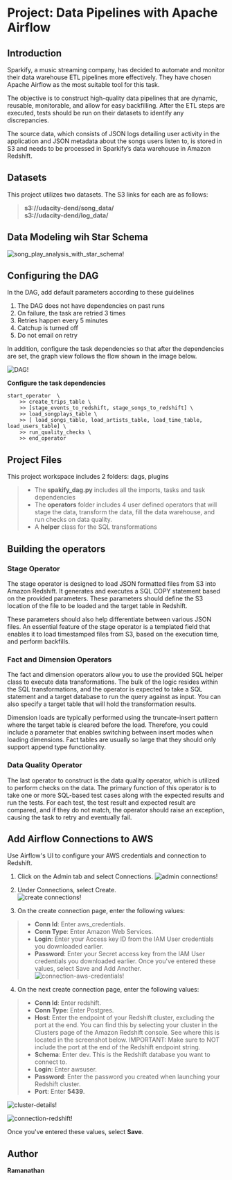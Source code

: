 
# Project: Data Pipelines with Apache Airflow

## Introduction

<p>Sparkify, a music streaming company, has decided to automate and monitor their data warehouse ETL pipelines more effectively. They have chosen Apache Airflow as the most suitable tool for this task.</p>

<p>The objective is to construct high-quality data pipelines that are dynamic, reusable, monitorable, and allow for easy backfilling. After the ETL steps are executed, tests should be run on their datasets to identify any discrepancies.</p>

<p>The source data, which consists of JSON logs detailing user activity in the application and JSON metadata about the songs users listen to, is stored in S3 and needs to be processed in Sparkify’s data warehouse in Amazon Redshift.</p>

## Datasets

This project utilizes two datasets. The S3 links for each are as follows:

>**s3://udacity-dend/song_data/**<br>
>**s3://udacity-dend/log_data/**

## Data Modeling wih Star Schema

![song_play_analysis_with_star_schema!](./image/song_play_analysis_with_star_schema.png "song_play_analysis_with_star_schema")

## Configuring the DAG

In the DAG, add default parameters according to these guidelines

1. The DAG does not have dependencies on past runs
2. On failure, the task are retried 3 times
3. Retries happen every 5 minutes
4. Catchup is turned off
5. Do not email on retry

In addition, configure the task dependencies so that after the dependencies are set, the graph view follows the flow shown in the image below.

![DAG!](./image/sparkify_dag.PNG "sparkify-dag")

**Configure the task dependencies**
```
start_operator  \
    >> create_trips_table \
    >> [stage_events_to_redshift, stage_songs_to_redshift] \
    >> load_songplays_table \
    >> [ load_songs_table, load_artists_table, load_time_table, load_users_table] \
    >> run_quality_checks \
    >> end_operator
```

## Project Files

This project workspace includes 2 folders: dags, plugins 

>- The **spakify_dag.py** includes all the imports, tasks and task dependencies <br>
>- The **operators** folder includes 4 user defined operators  that will stage the data, transform the data, fill the data warehouse, and run checks on data quality. <br>
>- A **helper** class for the SQL transformations

## Building the operators

### Stage Operator
<p>The stage operator is designed to load JSON formatted files from S3 into Amazon Redshift. It generates and executes a SQL COPY statement based on the provided parameters. These parameters should define the S3 location of the file to be loaded and the target table in Redshift.</p>

<p>These parameters should also help differentiate between various JSON files. An essential feature of the stage operator is a templated field that enables it to load timestamped files from S3, based on the execution time, and perform backfills.</p>

### Fact and Dimension Operators
<p>The fact and dimension operators allow you to use the provided SQL helper class to execute data transformations. The bulk of the logic resides within the SQL transformations, and the operator is expected to take a SQL statement and a target database to run the query against as input. You can also specify a target table that will hold the transformation results.</p>

<p>Dimension loads are typically performed using the truncate-insert pattern where the target table is cleared before the load. Therefore, you could include a parameter that enables switching between insert modes when loading dimensions. Fact tables are usually so large that they should only support append type functionality.</p>

### Data Quality Operator
<p>The last operator to construct is the data quality operator, which is utilized to perform checks on the data. The primary function of this operator is to take one or more SQL-based test cases along with the expected results and run the tests. For each test, the test result and expected result are compared, and if they do not match, the operator should raise an exception, causing the task to retry and eventually fail.</p>

## Add Airflow Connections to AWS

Use Airflow's UI to configure your AWS credentials and connection to Redshift.

1. Click on the Admin tab and select Connections.
![admin connections!](./image/admin-connections.png "admin connections")

2. Under Connections, select Create. <br>
![create connections!](./image/create-connection.png "create connections")

3. On the create connection page, enter the following values:

>- **Conn Id**: Enter aws_credentials.
>- **Conn Type**: Enter Amazon Web Services.
>- **Login**: Enter your Access key ID from the IAM User credentials you downloaded earlier.
>- **Password**: Enter your Secret access key from the IAM User credentials you downloaded earlier.
Once you've entered these values, select Save and Add Another.
![connection-aws-credentials!](./image/connection-aws-credentials.png "connection-aws-credentials")

4. On the next create connection page, enter the following values:

>- **Conn Id**: Enter redshift.
>- **Conn Type**: Enter Postgres.
>- **Host**: Enter the endpoint of your Redshift cluster, excluding the port at the end. You can find this by selecting your cluster in the Clusters page of the Amazon Redshift console. See where this is located in the screenshot below. IMPORTANT: Make sure to NOT include the port at the end of the Redshift endpoint string.
>- **Schema**: Enter dev. This is the Redshift database you want to connect to.
>- **Login**: Enter awsuser.
>- **Password**: Enter the password you created when launching your Redshift cluster.
>- **Port**: Enter **5439**. <br>

![cluster-details!](./image/cluster-details.png "cluster-details")

![connection-redshift!](./image/connection-redshift.png "connection-redshift")


Once you've entered these values, select **Save**.

## Author

**Ramanathan**
